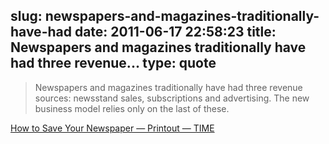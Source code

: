 slug: newspapers-and-magazines-traditionally-have-had
date: 2011-06-17 22:58:23
title: Newspapers and magazines traditionally have had three revenue...
type: quote
---

> Newspapers and magazines traditionally have had three revenue sources: newsstand sales, subscriptions and advertising. The new business model relies only on the last of these.

[How to Save Your Newspaper — Printout — TIME](http://www.time.com/time/printout/0,8816,1877191,00.html)
